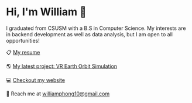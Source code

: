 # Hi, I'm William 👋
I graduated from CSUSM with a B.S in Computer Science. My interests are in backend development as well as data analysis, but I am open to all opportunities!

📋 [My resume](/assets/Resume.pdf)

🌎 [My latest project: VR Earth Orbit Simulation](https://github.com/williamphong/CS490-VR-Orbit)

💻 [Checkout my website](https://waphong.com/)

📧 Reach me at [williamphong10@gmail.com](mailto:williamphong10@gmail.com)

<!-- [![williamphong's GitHub stats](https://github-readme-stats.vercel.app/api?username=williamphong)](https://github.com/williamphong/github-readme-stats) -->

<!-- [![Top Langs](https://github-readme-stats.vercel.app/api/top-langs/?username=williamphong)](https://github.com/williamphong/github-readme-stats) -->

